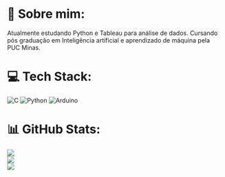 # 💫 Sobre mim:
Atualmente estudando Python e Tableau para análise de dados.
Cursando pós graduação em Inteligência artificial e aprendizado de máquina pela PUC Minas.



# 💻 Tech Stack:
![C](https://img.shields.io/badge/c-%2300599C.svg?style=for-the-badge&logo=c&logoColor=white) ![Python](https://img.shields.io/badge/python-3670A0?style=for-the-badge&logo=python&logoColor=ffdd54) ![Arduino](https://img.shields.io/badge/-Arduino-00979D?style=for-the-badge&logo=Arduino&logoColor=white)
# 📊 GitHub Stats:
![](https://github-readme-stats.vercel.app/api?username=luiggiarthur&theme=dark&hide_border=false&include_all_commits=false&count_private=false)<br/>
![](https://github-readme-streak-stats.herokuapp.com/?user=luiggiarthur&theme=dark&hide_border=false)<br/>
![](https://github-readme-stats.vercel.app/api/top-langs/?username=luiggiarthur&theme=dark&hide_border=false&include_all_commits=false&count_private=false&layout=compact)

<!-- Proudly created with GPRM ( https://gprm.itsvg.in ) -->

<!---
Luiggiarthur/Luiggiarthur is a ✨ special ✨ repository because its `README.md` (this file) appears on your GitHub profile.
You can click the Preview link to take a look at your changes.
--->
